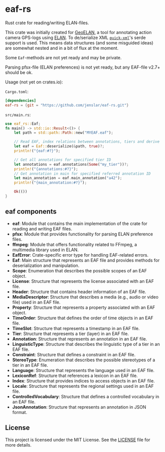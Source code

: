 # eaf-rs

Rust crate for reading/writing ELAN-files.

This crate was initially created for [GeoELAN](https://gitlab.com/rwaai/geoelan), a tool for annotating action camera GPS-logs using [ELAN](https://archive.mpi.nl/tla/elan). To de/serialize XML [`quick-xml`](https://github.com/tafia/quick-xml)'s serde support is used. This means data structures (and some misguided ideas) are somewhat nested and in a bit of flux at the moment.

Some `Eaf`-methods are not yet ready and may be private.

Parsing pfsx-file (ELAN preferences) is not yet ready, but any EAF-file v2.7+ should be ok.

Usage (not yet on crates.io):

`Cargo.toml`:
```toml
[dependencies]
eaf-rs = {git = "https://github.com/jenslar/eaf-rs.git"}
```

`src/main.rs`:
```rust
use eaf_rs::Eaf;
fn main() -> std::io::Result<()> {
    let path = std::path::Path::new("MYEAF.eaf");

    // Read EAF, index relations between annotations, tiers and derive time slot values etc...
    let eaf = Eaf::deserialize(&path, true)?;
    println!("{eaf:#?}");

    // Get all annotations for specified tier ID
    let annotations = eaf.annotations(Some("my_tier"))?;
    println!("{annotations:#?}");
    // Get annotation in main for specified referred annotation ID
    let main_annotation = eaf.main_annotation("a42");
    println!("{main_annotation:#?}");

    Ok(())
}
```

## eaf components

- **eaf**: Module that contains the main implementation of the crate for reading and writing EAF files.
- **pfsx**: Module that provides functionality for parsing ELAN preference files.
- **ffmpeg**: Module that offers functionality related to FFmpeg, a multimedia library used in ELAN.
- **EafError**: Crate-specific error type for handling EAF-related errors.
- **Eaf**: Main structure that represents an EAF file and provides methods for deserialization and manipulation.
- **Scope**: Enumeration that describes the possible scopes of an EAF object.
- **License**: Structure that represents the license associated with an EAF file.
- **Header**: Structure that contains header information of an EAF file.
- **MediaDescriptor**: Structure that describes a media (e.g., audio or video file) used in an EAF file.
- **Property**: Structure that represents a property associated with an EAF object.
- **TimeOrder**: Structure that defines the order of time objects in an EAF file.
- **TimeSlot**: Structure that represents a timestamp in an EAF file.
- **Tier**: Structure that represents a tier (layer) in an EAF file.
- **Annotation**: Structure that represents an annotation in an EAF file.
- **LinguisticType**: Structure that describes the linguistic type of a tier in an EAF file.
- **Constraint**: Structure that defines a constraint in an EAF file.
- **StereoType**: Enumeration that describes the possible stereotypes of a tier in an EAF file.
- **Language**: Structure that represents the language used in an EAF file.
- **LexiconRef**: Structure that references a lexicon in an EAF file.
- **Index**: Structure that provides indices to access objects in an EAF file.
- **Locale**: Structure that represents the regional settings used in an EAF file.
- **ControlledVocabulary**: Structure that defines a controlled vocabulary in an EAF file.
- **JsonAnnotation**: Structure that represents an annotation in JSON format.


## License

This project is licensed under the MIT License. See the  [LICENSE](https://github.com/jenslar/eaf-rs/blob/main/LICENSE.txt) file for more details.
